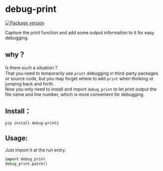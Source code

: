 # debug-print
[![Package version](https://img.shields.io/pypi/v/debug-print2?color=%2334D058&label=pypi%20package)](https://pypi.python.org/pypi/debug-print2)

Capture the print function and add some output information to it for easy debugging.

## why？
Is there such a situation？  
That you need to temporarily use `print` debugging in third-party packages or source code, 
but you may forget where to add `print` when thinking or jumping back and forth.  
Now you only need to install and import `debug_print` to let print output the file name and line number, 
which is more convenient for debugging.

## Install：
```shell
pip install debug-print2
```

## Usage:
Just import it at the run entry.

```python
import debug_print
debug_print.patch()
```
